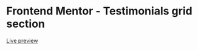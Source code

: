 # Frontend Mentor - Testimonials grid section

[Live preview](https://vlad-2007-123456789.github.io/testimonials-grid/)
